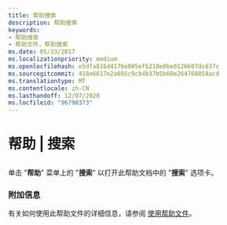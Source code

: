 ```yaml
---
title: 帮助搜索
description: 帮助搜索
keywords:
- 帮助搜索
- 帮助文件，帮助搜索
ms.date: 05/23/2017
ms.localizationpriority: medium
ms.openlocfilehash: e5dfa816d4176e005efb210e0be0126607dc637c
ms.sourcegitcommit: 418e6617e2a695c9cb4b37b5b60e264760858acd
ms.translationtype: MT
ms.contentlocale: zh-CN
ms.lasthandoff: 12/07/2020
ms.locfileid: "96798373"
---
```

# <a name="help--search"></a>帮助 | 搜索


## <span id="ddk_help_search_dbg"></span><span id="DDK_HELP_SEARCH_DBG"></span>


单击 "**帮助**" 菜单上的 "**搜索**" 以打开此帮助文档中的 "**搜索**" 选项卡。

### <a name="span-idadditional_informationspanspan-idadditional_informationspanadditional-information"></a><span id="additional_information"></span><span id="ADDITIONAL_INFORMATION"></span>附加信息

有关如何使用此帮助文件的详细信息，请参阅 [使用帮助文件](using-the-help-documentation.md)。

 

 





